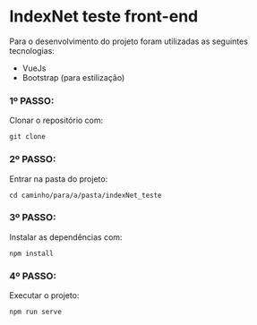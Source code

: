 # IndexNet teste front-end

Para o desenvolvimento do projeto foram utilizadas as seguintes tecnologias:
- VueJs
- Bootstrap (para estilização)

### 1º PASSO:
Clonar o repositório com:
```
git clone
```

### 2º PASSO:
Entrar na pasta do projeto:
```
cd caminho/para/a/pasta/indexNet_teste
```

### 3º PASSO:
Instalar as dependências com:
```
npm install
```

### 4º PASSO:
Executar o projeto:
```
npm run serve
```

